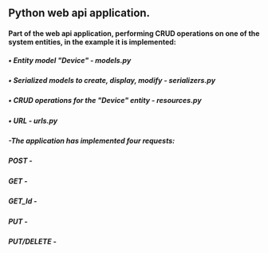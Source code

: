 ## Python web api application.
#### Part of the web api application, performing CRUD operations on one of the system entities, in the example it is implemented:
##### • Entity model "Device" - models.py
##### • Serialized models to create, display, modify - serializers.py
##### • CRUD operations for the "Device" entity - resources.py
##### • URL - urls.py

##### -The application has implemented four requests:
##### POST -
##### GET -
##### GET_Id -
##### PUT -
##### PUT/DELETE -
